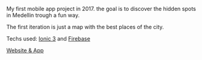 My first mobile app project in 2017. the goal is to discover the hidden spots in Medellin trough a fun way.

The first iteration is just a map with the best places of the city.

Techs used: [Ionic 3](http://ionicframework.com/) and [Firebase](https://firebase.google.com/)

<a class="btn btn-primary btn-lg" href="http://www.getjungla.com/">Website & App</a>
